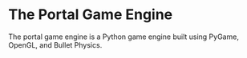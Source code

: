 # The Portal Game Engine

The portal game engine is a Python game engine built using PyGame, OpenGL, and Bullet Physics.